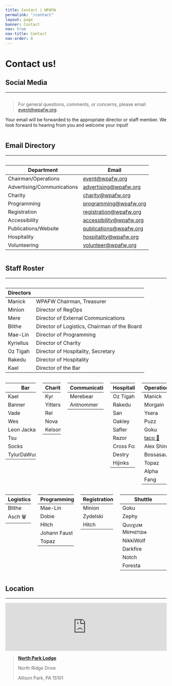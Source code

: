 ```yaml
---
title: Contact | WPAFW
permalink: "/contact"
layout: page
banner: Contact
nav: true
nav-title: Contact
nav-order: 8
---
```


# Contact us! 

## Social Media
---

<div class="columns is-centered">
<div class="column is-full has-text-centered">

<a href="https://www.facebook.com/wpafw">
  <span class="fa-stack fa-4x">
    <i class="fas fa-circle fa-stack-2x"></i>
    <i class="fab fa-facebook-f fa-stack-1x fa-inverse"></i>
  </span>
</a>
<a href="https://twitter.com/wpafw">
  <span class="fa-stack fa-4x">
    <i class="fas fa-circle fa-stack-2x"></i>
    <i class="fab fa-twitter fa-stack-1x fa-inverse"></i>
  </span>
</a>
<a href="https://t.me/wpafw">
  <span class="fa-stack fa-4x">
    <i class="fas fa-circle fa-stack-2x"></i>
    <i class="fab fa-telegram-plane fa-stack-1x fa-inverse"></i>
  </span>
</a>

</div>
</div>

<div class="columns is-centered">
<div class="column is-full has-text-centered">

> For general questions, comments, or concerns, please email [event@wpafw.org](mailto:event@wpafw.org).

Your email will be forwarded to the appropriate director or staff member. We look forward to hearing from you and welcome your input!

</div>
</div>
 

## Email Directory
---

<div class="columns is-centered">
<div class="column is-three-quarters">

|Department|Email|
|---|---|
|Chairman/Operations|[event@wpafw.org](mailto:event@wpafw.org)|
|Advertising/Communications|[advertising@wpafw.org](mailto:advertising@wpafw.org)|
|Charity|[charity@wpafw.org](mailto:charity@wpafw.org)|
|Programming|[programming@wpafw.org](mailto:programming@wpafw.org)|
|Registration|[registration@wpafw.org](mailto:registration@wpafw.org)|
|Accessibility|[accessibility@wpafw.org](mailto:accessibility@wpafw.org)|
|Publications/Website|[publications@wpafw.org](mailto:publications@wpafw.org)|
|Hospitality|[hospitality@wpafw.org](mailto:hospitality@wpafw.org)|
|Volunteering|[volunteer@wpafw.org](mailto:volunteer@wpafw.org)|

</div>
</div>

## Staff Roster
---

<div class="columns is-centered">
<div class="column is-half">

|Directors||
|---|---|
| Manick | WPAFW Chairman, Treasurer |
| Minion | Director of RegOps |
| Mere | Director of External Communications |
| Blithe | Director of Logistics, Chairman of the Board |
| Mae-Lin | Director of Programming |
| Kyriellus | Director of Charity |
| Oz Tigah  | Director of Hospitality, Secretary |
| Rakedu | Director of Hospitality |
| Kael | Director of the Bar |

</div>
</div>

<div class="columns is-centered">
<div class="column is-one-fifth">

|Bar|
|---|
|Kael|(Director)|
|Banner|
|Vade|
|Wes|
|Leon Jackal|
|Tsu|
|Socks|
|TylurDaWusky|

</div>
<div class="column is-one-fifth">

|Charity|
|---|
|Kyr|(Director)|
|Yitters|(Cherry Chuckles)|
|Rel|
|Nova|
|Kelson|(Petulant Plum)|

</div>
<div class="column is-one-fifth">

|Communications|
|---|
|Merebear|(Director)|
|Antnommer|(Photographer)|

</div>
<div class="column is-one-fifth">

|Hospitality|
|---|
|Oz Tigah|(Co-Director)|
|Rakedu|(Co-Director)|
|San|
|Oakley|
|Safler|
|Razor|
|Cross Fox|
|Destry|
|Hijinks|

</div>
<div class="column is-one-fifth">

|Operations|
|---|
|Manick|(Director)|
|Morgain|(Coordinator)|
|Ysera|(Accessibility Coordinator)|
|Puzz|(Security Coordinator)|
|Goku|(Shuttle Coordinator)|
|[taco 🐥](https://twitter.com/chirpbirb)|(Webmaster)|
|Alex Shire|
|Bossasaur|
|Topaz|
|Alpha|
|Fang|

</div>
</div>

<div class="columns is-centered">
<div class="column is-one-fourth">

|Logistics|
|---|
|Blithe|(Director)|
|Asch 🗑️|

</div>
<div class="column is-one-fourth">

|Programming|
|---|
|Mae-Lin|(Director)|
|Dobie|(AV/Tech Coordinator)|
|Hitch|(DJ Coordinator)|
|Johann Faust|(Volunteer Coordinator)|
|Topaz|

</div>
<div class="column is-one-fourth">

|Registration|
|---|
|Minion|(Director)|
|Zydelski|
|Hitch|

</div>
<div class="column is-one-fourth">

|Shuttle|
|---|
|Goku|(Coordinator)|
|Zephy|
|Qᴜᴜχᴜᴍ Mᴇᴘʜɪᴛɪᴅᴀ|
|NikkiWolf|
|Darkfire|
|Notch|
|Foresta|

</div>
</div>

## Location
---

<div class="columns is-centered">
<div class="column is-three-quarters">

<iframe src="https://www.google.com/maps/embed?pb=!1m18!1m12!1m3!1d1514.289133070365!2d-80.01807274182069!3d40.617127594835566!2m3!1f0!2f0!3f0!3m2!1i1024!2i768!4f13.1!3m3!1m2!1s0x8834894e2afe45b7%3A0x8c907bb3909414b5!2sNorth+Park+Lodge!5e0!3m2!1sen!2sus!4v1559418858826!5m2!1sen!2sus" width="100%" height="100%" frameborder="0" style="border:0" allowfullscreen></iframe>

</div>
</div>

> [**North Park Lodge**](https://goo.gl/maps/o1S7uUwtQZ2aN6wi9)
>
> North Ridge Drive
>
> Allison Park, PA 15101
